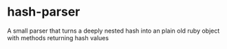 hash-parser
===========

A small parser that turns a deeply nested hash into an plain old ruby object with methods returning hash values